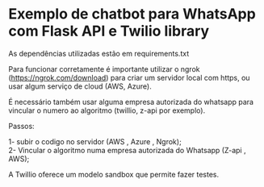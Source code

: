 # Exemplo de chatbot para WhatsApp com Flask API e Twilio library

As dependências utilizadas estão em requirements.txt

Para funcionar corretamente é importante utilizar o ngrok (https://ngrok.com/download) para criar um servidor local com https, ou usar algum serviço de cloud (AWS, Azure). 

É necessário também usar alguma empresa autorizada do whatsapp para vincular o numero ao algoritmo (twillio, z-api por exemplo).

Passos:

1- subir o codigo no servidor (AWS , Azure , Ngrok);  
2- Vincular o algoritmo numa empresa autorizada do Whatsapp (Z-api , AWS);

A Twillio oferece um modelo sandbox que permite fazer testes. 
